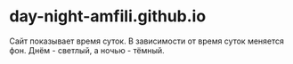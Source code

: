 # day-night-amfili.github.io
Сайт показывает время суток. 
В зависимости от время суток меняется фон. 
Днём - светлый, а ночью - тёмный. 
